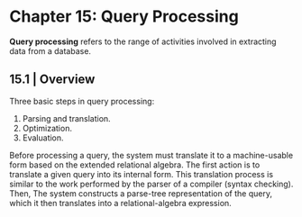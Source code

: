 # Chapter 15: Query Processing

**Query processing** refers to the range of activities involved in extracting data from a
database.

## 15.1 | Overview

Three basic steps in query processing:
1. Parsing and translation.
2. Optimization.
3. Evaluation.

Before processing a query, the system must translate it to a machine-usable form based on the extended relational algebra. 
The first action is to translate a given query into its internal form. This translation process is similar to the work performed
by the parser of a compiler (syntax checking). Then, The system constructs a
parse-tree representation of the query, which it then translates into a relational-algebra
expression.

